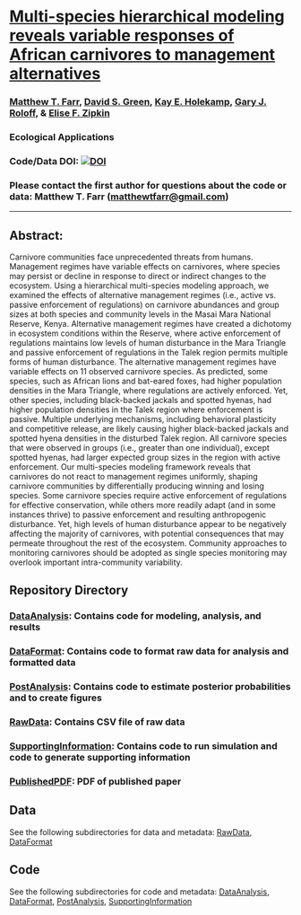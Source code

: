 # [Multi-species hierarchical modeling reveals variable responses of African carnivores to management alternatives](https://esajournals.onlinelibrary.wiley.com/doi/10.1002/eap.1845)

### [Matthew T. Farr](https://farrmt.github.io/), [David S. Green](https://inr.oregonstate.edu/people/david-green), [Kay E. Holekamp](http://www.holekamplab.org/), [Gary J. Roloff](https://www.afwelsite.com/), & [Elise F. Zipkin](https://msu.edu/user/ezipkin/)

### Ecological Applications

### Code/Data DOI: [![DOI](https://zenodo.org/badge/DOI/10.5281/zenodo.1413562.svg)](https://doi.org/10.5281/zenodo.1413562)

### Please contact the first author for questions about the code or data: Matthew T. Farr (matthewtfarr@gmail.com)
__________________________________________________________________________________________________________________________________________

## Abstract: 
Carnivore communities face unprecedented threats from humans. Management regimes have variable effects on carnivores, where species may persist or decline in response to direct or indirect changes to the ecosystem. Using a hierarchical multi-species modeling approach, we examined the effects of alternative management regimes (i.e., active vs. passive enforcement of regulations) on carnivore abundances and group sizes at both species and community levels in the Masai Mara National Reserve, Kenya. Alternative management regimes have created a dichotomy in ecosystem conditions within the Reserve, where active enforcement of regulations maintains low levels of human disturbance in the Mara Triangle and passive enforcement of regulations in the Talek region permits multiple forms of human disturbance. The alternative management regimes have variable effects on 11 observed carnivore species. As predicted, some species, such as African lions and bat-eared foxes, had higher population densities in the Mara Triangle, where regulations are actively enforced. Yet, other species, including black-backed jackals and spotted hyenas, had higher population densities in the Talek region where enforcement is passive. Multiple underlying mechanisms, including behavioral plasticity and competitive release, are likely causing higher black-backed jackals and spotted hyena densities in the disturbed Talek region. All carnivore species that were observed in groups (i.e., greater than one individual), except spotted hyenas, had larger expected group sizes in the region with active enforcement. Our multi-species modeling framework reveals that carnivores do not react to management regimes uniformly, shaping carnivore communities by differentially producing winning and losing species. Some carnivore species require active enforcement of regulations for effective conservation, while others more readily adapt (and in some instances thrive) to passive enforcement and resulting anthropogenic disturbance. Yet, high levels of human disturbance appear to be negatively affecting the majority of carnivores, with potential consequences that may permeate throughout the rest of the ecosystem. Community approaches to monitoring carnivores should be adopted as single species monitoring may overlook important intra-community variability.

## Repository Directory
### [DataAnalysis](./DataAnalysis): Contains code for modeling, analysis, and results
### [DataFormat](./DataFormat): Contains code to format raw data for analysis and formatted data
### [PostAnalysis](./PostAnalysis): Contains code to estimate posterior probabilities and to create figures
### [RawData](./RawData): Contains CSV file of raw data
### [SupportingInformation](./SupportingInformation): Contains code to run simulation and code to generate supporting information
### [PublishedPDF](./Farr_et_al-2019-Ecological_Applications.pdf): PDF of published paper

## Data
See the following subdirectories for data and metadata: [RawData](./RawData), [DataFormat](./DataFormat)

## Code
See the following subdirectories for code and metadata: [DataAnalysis](./DataAnalysis), [DataFormat](./DataFormat), [PostAnalysis](./PostAnalysis), [SupportingInformation](./SupportingInformation)


